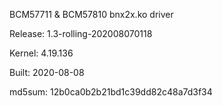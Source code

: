BCM57711 & BCM57810 bnx2x.ko driver

Release: 1.3-rolling-202008070118

Kernel: 4.19.136

Built: 2020-08-08

md5sum: 12b0ca0b2b21bd1c39dd82c48a7d3f34
